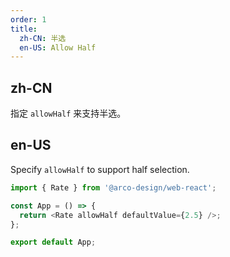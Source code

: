 ```yaml
---
order: 1
title:
  zh-CN: 半选
  en-US: Allow Half
---
```


## zh-CN

指定 `allowHalf` 来支持半选。

## en-US

Specify `allowHalf` to support half selection.

```js
import { Rate } from '@arco-design/web-react';

const App = () => {
  return <Rate allowHalf defaultValue={2.5} />;
};

export default App;
```
